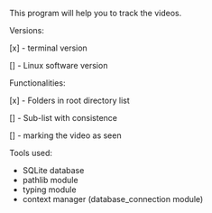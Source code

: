 This program will help you to track the videos.

Versions:

[x] - terminal version

[] - Linux software version


Functionalities:

[x] - Folders in root directory list

[] - Sub-list with consistence

[] - marking the video as seen


Tools used:

- SQLite database
- pathlib module
- typing module
- context manager (database_connection module)
